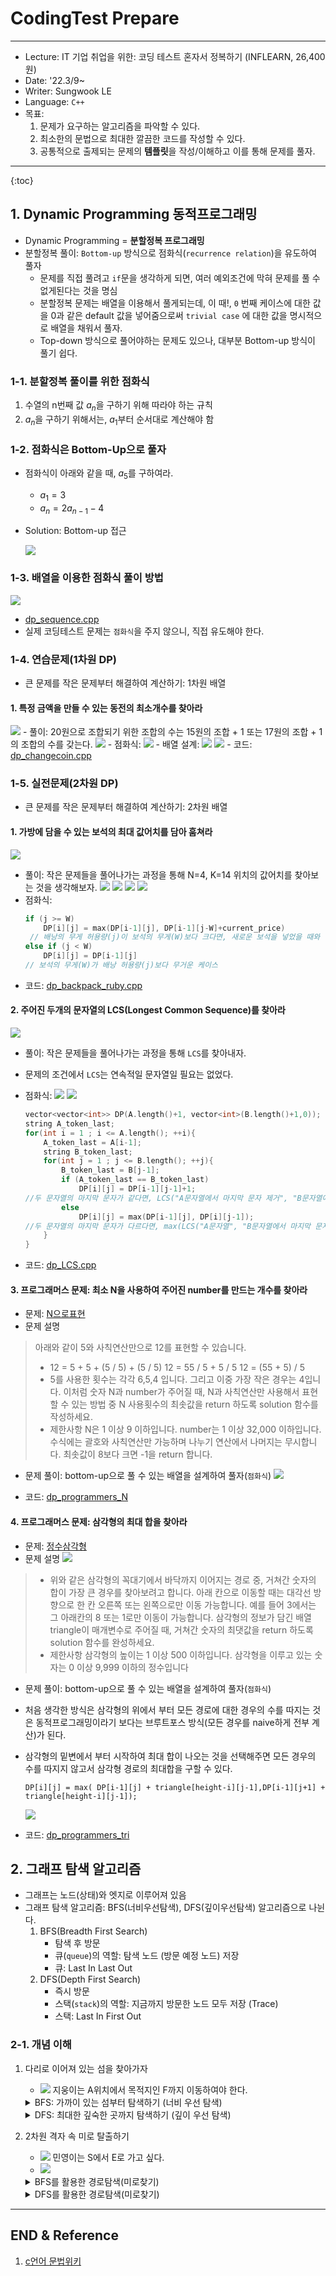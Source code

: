 # CodingTest Prepare

--- 
 - Lecture: IT 기업 취업을 위한: 코딩 테스트 혼자서 정복하기 (INFLEARN, 26,400원)
 - Date: '22.3/9~
 - Writer: Sungwook LE
 - Language: `C++`
 - 목표:
    1. 문제가 요구하는 알고리즘을 파악할 수 있다.
    2. 최소한의 문법으로 최대한 깔끔한 코드를 작성할 수 있다. 
    3. 공통적으로 출제되는 문제의 **템플릿**을 작성/이해하고 이를 통해 문제를 풀자.
--- 

{:toc}

## 1. Dynamic Programming 동적프로그래밍
- Dynamic Programming = **분할정복 프로그래밍**
- 분할정복 풀이: `Bottom-up` 방식으로 점화식(`recurrence relation`)을 유도하여 풀자
    - 문제를 직접 풀려고 `if`문을 생각하게 되면, 여러 예외조건에 막혀 문제를 풀 수 없게된다는 것을 명심
    - 분할정복 문제는 배열을 이용해서 풀게되는데, 이 때!, `0` 번째 케이스에 대한 값을 0과 같은 default 값을 넣어줌으로써 `trivial case` 에 대한 값을 명시적으로 배열을 채워서 풀자.
    - Top-down 방식으로 풀어야하는 문제도 있으나, 대부분 Bottom-up 방식이 풀기 쉽다.
### 1-1. 분할정복 풀이를 위한 점화식
1. 수열의 n번째 값 $a_n$을 구하기 위해 따라야 하는 규칙
2. $a_n$을 구하기 위해서는, $a_1$부터 순서대로 계산해야 함

### 1-2. 점화식은 Bottom-Up으로 풀자 
- 점화식이 아래와 같을 때, $a_5$를 구하여라.
    - $a_1 = 3$ 
    - $a_n = 2a_{n-1}-4$

- Solution: Bottom-up 접근

    ![](./img/2022-03-09-17-19-13.png)

### 1-3. 배열을 이용한 점화식 풀이 방법
![](./img/2022-03-09-17-21-22.png)
- [dp_sequence.cpp](./DynamicProgramming/dp_sequence.cpp)
- 실제 코딩테스트 문제는 `점화식`을 주지 않으니, 직접 유도해야 한다.

### 1-4. 연습문제(1차원 DP)
- 큰 문제를 작은 문제부터 해결하여 계산하기: 1차원 배열
#### 1. 특정 금액을 만들 수 있는 동전의 최소개수를 찾아라
![](./img/2022-03-09-17-39-39.png)
    - 풀이: 20원으로 조합되기 위한 조합의 수는 15원의 조합 + 1 또는 17원의 조합 + 1 의 조합의 수를 갖는다.
    ![](./img/2022-03-09-17-44-42.png)
    - 점화식:
    ![](./img/2022-03-09-17-47-50.png)
    - 배열 설계:
    ![](./img/2022-03-09-18-38-04.png)
    ![](./img/2022-03-12-16-32-57.png)
    - 코드: [dp_changecoin.cpp](./DynamicProgramming/dp_changecoin.cpp)
        
### 1-5. 실전문제(2차원 DP)
- 큰 문제를 작은 문제부터 해결하여 계산하기: 2차원 배열
#### 1. 가방에 담을 수 있는 보석의 최대 값어치를 담아 훔쳐라
![](./img/2022-03-09-19-44-08.png)
- 풀이: 작은 문제들을 풀어나가는 과정을 통해 N=4, K=14 위치의 값어치를 찾아보는 것을 생각해보자.
    ![](./img/2022-03-09-20-15-54.png)
    ![](./img/2022-03-09-20-25-14.png)
    ![](./img/2022-03-09-20-24-47.png)
    ![](./img/2022-03-12-16-33-35.png)
- 점화식: 
    ```c++
    if (j >= W)
        DP[i][j] = max(DP[i-1][j], DP[i-1][j-W]+current_price)
     // 배낭의 무게 허용량(j)이 보석의 무게(W)보다 크다면, 새로운 보석을 넣었을 때와 넣지 않았을 때의 max값이 가방에 들어갈 수 있는 보석의 최대값어치이다. 
    else if (j < W)
        DP[i][j] = DP[i-1][j]
    // 보석의 무게(W)가 배낭 허용량(j)보다 무거운 케이스
    ```
- 코드: [dp_backpack_ruby.cpp](./DynamicProgramming/dp_backpack_ruby.cpp)

#### 2. 주어진 두개의 문자열의 LCS(Longest Common Sequence)를 찾아라
![](./img/2022-03-11-23-34-23.png)
 - 풀이: 작은 문제들을 풀어나가는 과정을 통해 `LCS`를 찾아내자.
 - 문제의 조건에서 `LCS`는 연속적일 문자열일 필요는 없었다.
 - 점화식:
    ![](./img/2022-03-10-23-53-01.png)
    ![](./img/2022-03-10-23-51-44.png)

    ```c++
    vector<vector<int>> DP(A.length()+1, vector<int>(B.length()+1,0));
    string A_token_last;
    for(int i = 1 ; i <= A.length(); ++i){
        A_token_last = A[i-1];
        string B_token_last;
        for(int j = 1 ; j <= B.length(); ++j){
            B_token_last = B[j-1];
            if (A_token_last == B_token_last)
                DP[i][j] = DP[i-1][j-1]+1; 
    //두 문자열의 마지막 문자가 같다면, LCS("A문자열에서 마지막 문자 제거", "B문자열에서 마지막 문자 제거") + 1 의 값의 DP[i][j]의 LCS 최대값
            else
                DP[i][j] = max(DP[i-1][j], DP[i][j-1]);
    //두 문자열의 마지막 문자가 다르다면, max(LCS("A문자열", "B문자열에서 마지막 문자 제거"), LCS("A문자열에서 마지막 문자 제거", "B문자열"))
        }
    }
    ```
 - 코드: [dp_LCS.cpp](./DynamicProgramming/dp_LCS.cpp)

#### 3. 프로그래머스 문제: 최소 N을 사용하여 주어진 number를 만드는 개수를 찾아라
 - 문제: [N으로표현](https://programmers.co.kr/learn/courses/30/lessons/42895)
 - 문제 설명
 > 아래와 같이 5와 사칙연산만으로 12를 표현할 수 있습니다.
 > * 12 = 5 + 5 + (5 / 5) + (5 / 5)
 12 = 55 / 5 + 5 / 5
 12 = (55 + 5) / 5
 > * 5를 사용한 횟수는 각각 6,5,4 입니다. 그리고 이중 가장 작은 경우는 4입니다.
 이처럼 숫자 N과 number가 주어질 때, N과 사칙연산만 사용해서 표현 할 수 있는 방법 중 N 사용횟수의 최솟값을 return 하도록 solution 함수를 작성하세요.
 > * 제한사항
 N은 1 이상 9 이하입니다.
 number는 1 이상 32,000 이하입니다. 
 수식에는 괄호와 사칙연산만 가능하며 나누기 연산에서 나머지는 무시합니다.
 최솟값이 8보다 크면 -1을 return 합니다.

- 문제 풀이: bottom-up으로 풀 수 있는 배열을 설계하여 풀자(`점화식`)
    ![](./img/2022-03-12-16-31-25.png)

- 코드: [dp_programmers_N](./DynamicProgramming/dp_programmers_N.cpp)

#### 4. 프로그래머스 문제: 삼각형의 최대 합을 찾아라
 - 문제: [정수삼각형](https://programmers.co.kr/learn/courses/30/lessons/43105)
 - 문제 설명
 ![](./img/2022-03-12-16-02-41.png)
 > * 위와 같은 삼각형의 꼭대기에서 바닥까지 이어지는 경로 중, 거쳐간 숫자의 합이 가장 큰 경우를 찾아보려고 합니다. 아래 칸으로 이동할 때는 대각선 방향으로 한 칸 오른쪽 또는 왼쪽으로만 이동 가능합니다. 예를 들어 3에서는 그 아래칸의 8 또는 1로만 이동이 가능합니다.
 > 삼각형의 정보가 담긴 배열 triangle이 매개변수로 주어질 때, 거쳐간 숫자의 최댓값을 return 하도록 solution 함수를 완성하세요.
 > * 제한사항
 삼각형의 높이는 1 이상 500 이하입니다.
 삼각형을 이루고 있는 숫자는 0 이상 9,999 이하의 정수입니다

 - 문제 풀이: bottom-up으로 풀 수 있는 배열을 설계하여 풀자(`점화식`)
 - 처음 생각한 방식은 삼각형의 위에서 부터 모든 경로에 대한 경우의 수를 따지는 것은 동적프로그래밍이라기 보다는 브루트포스 방식(모든 경우를 naive하게 전부 계산)가 된다.
 - 삼각형의 밑변에서 부터 시작하여 최대 합이 나오는 것을 선택해주면 모든 경우의 수를 따지지 않고서 삼각형 경로의 최대합을 구할 수 있다. 
    ```
    DP[i][j] = max( DP[i-1][j] + triangle[height-i][j-1],DP[i-1][j+1] + triangle[height-i][j-1]);
    ```
    ![](./img/2022-03-12-16-31-56.png)

 - 코드: [dp_programmers_tri](./DynamicProgramming/dp_programmers_tri.cpp)


## 2. 그래프 탐색 알고리즘
 - 그래프는 노드(상태)와 엣지로 이루어져 있음
 - 그래프 탐색 알고리즘: BFS(너비우선탐색), DFS(깊이우선탐색) 알고리즘으로 나뉜다.
    1. BFS(Breadth First Search)
        - 탐색 후 방문
        - 큐(`queue`)의 역할: 탐색 노드 (방문 예정 노드) 저장
        - 큐: Last In Last Out
    2. DFS(Depth First Search)
        - 즉시 방문
        - 스택(`stack`)의 역할: 지금까지 방문한 노드 모두 저장 (Trace)
        - 스택: Last In First Out

### 2-1. 개념 이해
 1. 다리로 이어져 있는 섬을 찾아가자
    - ![](./img/2022-03-13-10-18-06.png) 지웅이는 A위치에서 목적지인 F까지 이동하여야 한다.

    <details>
    <summary>BFS: 가까이 있는 섬부터 탐색하기 (너비 우선 탐색) </summary>
    
    - `큐(queue)`를 활용한 BFS 문제풀이
    - 참고: `큐(queue)`에 있는 노드는 아직 방문하지 않은 노드이고(`candidates`), 큐에서 꺼낼 때 방문
    1. default 상태 (어느 섬에도 있지 않음)
            - ![](./img/2022-03-13-10-23-14.png)
    2. A섬에 탐색을 시작
            - ![](./img/2022-03-13-10-23-24.png)
            - ![](./img/2022-03-13-10-25-32.png)
            - ![](./img/2022-03-13-10-25-15.png)
            - ![](./img/2022-03-13-10-26-07.png)
            - ![](./img/2022-03-13-10-26-14.png)
    3. B섬에 방문하여 탐색을 시작
            - ![](./img/2022-03-13-10-28-44.png)
            - ![](./img/2022-03-13-10-28-52.png)
            - ![](./img/2022-03-13-10-29-53.png)
            - ![](./img/2022-03-13-10-30-03.png)
    4. C섬에 방문하여 탐색을 시작
            - ![](./img/2022-03-13-10-30-45.png)
            - ![](./img/2022-03-13-10-32-17.png)
            - ![](./img/2022-03-13-10-32-26.png)
    5. D섬에 방문하여 탐색을 시작
            - ![](./img/2022-03-13-10-32-48.png)
    6. F섬에 방문하여 탐색을 시작
            - ![](./img/2022-03-13-10-33-14.png)
            - 목적지 F에 도착하였다. 경로의 길이는 2이다.
            - ![](./img/2022-03-13-10-33-39.png)
    </details>

    <details>
    <summary>DFS: 최대한 깊숙한 곳까지 탐색하기 (깊이 우선 탐색) </summary>

    1. A 섬에 방문한 상태 (stack에 담겨져 있음)
            - ![](./img/2022-03-13-10-44-31.png)
    2. B 섬에 방문
            - ![](./img/2022-03-13-10-45-12.png)
    3. D 섬에 방문
            - ![](./img/2022-03-13-10-45-40.png)
            - 더 이상 뻗어 나갈 곳이 없다.
            - D를 스택에서 `pop`
    4. B 섬에 돌아와서 C 섬에 방문
            - ![](./img/2022-03-13-10-47-38.png)
            - ![](./img/2022-03-13-10-48-22.png)
            - 여기서, BFS와 차이점이 지웅이는 경로 2번을 거쳐야지만 C섬으로 올 수 있다. (BFS는 1번만 거치면 C섬으로 올 수 있다고 알려주었다.)
    5. F 섬에 방문
            - ![](./img/2022-03-13-10-50-00.png)
            - 방문순서는 스택에 담겨져 있는 순서의 역순으로 기록(trace)되어 있다.
            - ![](./img/2022-03-13-10-50-47.png)
            - `F, C, B, A` 가 방문 순서가 된다.
            - DFS 알고리즘은 경로를 찾았으나, 최단 경로를 알려주는 것은 아니다.
            - 그러나 경우에 따라서, BFS로 풀어야하는 문제도 등장하기 때문에 DFS도 알아 두어야 한다.

    </details>

 2. 2차원 격자 속 미로 탈출하기
    - ![](./img/2022-03-13-11-06-29.png) 민영이는 S에서 E로 가고 싶다.
    - ![](./img/2022-03-13-11-07-24.png)

    <details>
    <summary> BFS를 활용한 경로탐색(미로찾기)</summary>
    
    - `queue` 원소 제거(pop): 좌표 방문
    - `queue` 원소 삽입(push): 좌표 탐색
    1. (1,1)(시작지점)에서 시작
        - ![](./img/2022-03-13-11-13-55.png)
        - ![](./img/2022-03-13-11-14-17.png)
    2. (1,2) 방문
        - 갈 수 있는 곳 없음
    3. (2,1) 방문
        - 탐색
        - ![](./img/2022-03-13-11-15-16.png)
        - ![](./img/2022-03-13-11-15-24.png)
        - 오른쪽으로 (3,1)로만 이동 가능
    4. (3,1) 방문
        - ![](./img/2022-03-13-11-16-12.png)
        - (3,2)로만 이동 가능
        - ![](./img/2022-03-13-11-16-25.png)
    5. (3,2) 방문
        - ![](./img/2022-03-13-11-16-49.png)
        - ![](./img/2022-03-13-11-17-33.png)
        - ![](./img/2022-03-13-11-17-41.png)
    6. (3,3) 방문
        - ![](./img/2022-03-13-11-17-54.png)
        - ![](./img/2022-03-13-11-20-03.png)
        - 목표로 하는 도착 지점(4,3)이 큐에 들어옴
        - ![](./img/2022-03-13-11-19-53.png)
    7. 큐에 있는 나머지 노드에도 방문하여 탐색하고 큐에 push
    8. 도착지점인 (4,3) 방문 차례가 오면 도착지점에 도착하였으니, BFS 종료
        - (1,1)부터 (4,3) 까지 5번의 최단 경로를 찾아냄
        - 실제 방문하여 탐색하는 순서
        - ![](./img/2022-03-13-11-22-21.png)
        
    </details>

    <details>
    <summary>DFS를 활용한 경로탐색(미로찾기)</summary>

    - 스택 원소 제거(`pop`): 이전 위치로 복귀
    - 스택 원소 삽입(`push`): 새로운 좌표 방문
    1. (1,1) 시작지점에서 시작
        - ![](./img/2022-03-13-11-24-25.png)
    2. (1,2)에 방문
        - ![](./img/2022-03-13-11-24-51.png)
        - 갈 곳이 없으니까, 이전 위치로 `pop`
    3. (2,1)에 방문
        - ![](./img/2022-03-13-11-26-11.png)
    4. (3,1)에 방문
        - ![](./img/2022-03-13-11-26-27.png)
        - ![](./img/2022-03-13-11-26-33.png)
    5. (3,2)에 방문
        - ![](./img/2022-03-13-11-26-52.png)
        - ![](./img/2022-03-13-11-27-35.png)
        - 3군데로 이동 가능한데, 위부터 방문한다고 치면 (3,3)으로 이동
    6. (3,3)에 이동
        - ![](./img/2022-03-13-11-27-58.png)
        - ![](./img/2022-03-13-11-28-07.png)
        - 갈 수 있는 경로는 오른쪽 (4,3)
    7. (4,3)에 이동
        - ![](./img/2022-03-13-11-28-31.png)
        - ![](./img/2022-03-13-11-28-37.png)
        - 목적지 도착하였고 이동한 경로는 스택에 담겨져 있는 역순으로 5번의 이동이 발생 (`DFS`와 값 동일한 케이스)

    </details>

---
## END & Reference
1. [c언어 문법위키](https://wikidocs.net/book/1411)

